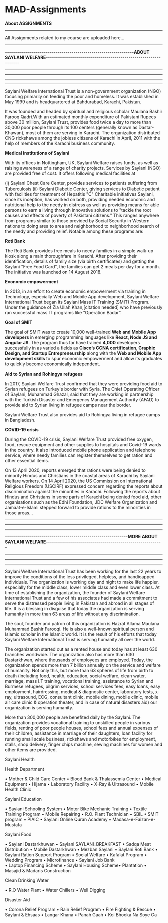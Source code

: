 # MAD-Assignments

**About ASSIGNMENTS**

---

All Assignments related to my course are uploaded here...

---

----------------------------------------------------------------**ABOUT SAYLANI WELFARE**----------------------------------------------------------------

---

---

---

---

Saylani Welfare International Trust is a non-government organization (NGO) focusing primarily on feeding the poor and homeless. It was established in May 1999 and is headquartered at Bahdurabad, Karachi, Pakistan.

It was founded and headed by spiritual and religious scholar Maulana Bashir Farooq Qadri.With an estimated monthly expenditure of Pakistani Rupees above 30 million, Saylani Trust, provides food twice a day to more than 30,000 poor people through its 100 centers (generally known as Dastar-Khawan), most of them are serving in Karachi. The organization distributed CNG rickshaws among the jobless citizens of Karachi in April, 2011 with the help of members of the Karachi business community.

**Medical institutions of Saylani**

With its offices in Nottingham, UK, Saylani Welfare raises funds, as well as raising awareness of a range of charity projects. Services by Saylani (NGO) are provided free of cost. It offers following medical facilities at

(i) Saylani Chest Care Center, provides services to patients suffering from Tuberculosis
(ii) Saylani Diabetic Center, giving services to Diabetic patient with facilities for treatment of Hepatitis "C"
Charitable initiatives
Saylani, since its inception, has worked on both, providing needed economic and nutritional help to the needy in distress as well as providing means for able persons to earn a living through innovative solutions to "tackle the root causes and effects of poverty of Pakistani citizens." This ranges anywhere from programs similar to those provided by Social Security in Western nations to doing area to area and neighborhood to neighborhood search of the needy and providing relief.
Notable among these programs are:

**Roti Bank**

The Roti Bank provides free meals to needy families in a simple walk-up kiosk along a main thoroughfare in Karachi. After providing their identification, details of family size (via birth certificates) and getting the Saylani "Free Food Card", the families can get 2 meals per day for a month. The initiative was launched on 14 August 2018.

**Economic empowerment**

In 2013, in an effort to create economic empowerment via training in Technology, especially Web and Mobile App development, Saylani Welfare International Trust began its Saylani Mass IT Training (SMIT) Program. Under the guidance of Zia Ullah Khan,[citation needed] who have previously ran successful mass IT programs like “Operation Badar”.

**Goal of SMIT**

The goal of SMIT was to create 10,000 well-trained **Web and Mobile App developers** in emerging programming languages like **React, Node JS and Angular JS**. The program thus far have trained **4,000** developers successfully in as varied a fields as **Cisco’s CCNA certification, Graphic Design, and Startup Entrepreneurship** along with the **Web and Mobile App development skills** to spur economic empowerment and allow its graduates to quickly become economically independent.

**Aid to Syrian and Rohingya refugees**

In 2017, Saylani Welfare Trust confirmed that they were providing food aid to Syrian refugees on Turkey's border with Syria. The Chief Operating Officer of Saylani, Muhammad Ghazal, said that they are working in partnership with the Turkish Disaster and Emergency Management Authority (AFAD) to provide aid to Syrian living in refugee camps near the border.

Saylani Welfare Trust also provides aid to Rohingya living in refugee camps in Bangladesh.

**COVID-19 crisis**

During the COVID-19 crisis, Saylani Welfare Trust provided free oxygen, food, rescue equipment and other supplies to hospitals and Covid-19 wards in the country. It also introduced mobile phone application and telephone service, where needy families can register themselves to get ration and other essential items.

On 13 April 2020, reports emerged that rations were being denied to minority Hindus and Christians in the coastal areas of Karachi by Saylani Welfare workers. On 14 April 2020, the US Commission on International Religious Freedom (USCIRF) expressed concern regarding the reports about discrimination against the minorities in Karachi. Following the reports about Hindus and Christians in some parts of Karachi being denied food aid, other organisations such as the Edhi Foundation, JDC Welfare Organization and Jamaat-e-Islami stepped forward to provide rations to the minorities in those areas...

---

---

---

-------------------------------------------------------------**MORE ABOUT SAYLANI WELFARE**----------------------------------------------------------

---

---

---

Saylani Welfare International Trust has been working for the last 22 years to improve the conditions of the less privileged, helpless, and handicapped individuals. The organization is working day and night to make life happier, especially for the middle class, lower middle class and even lower class. At time of establishing the organization, the founder of Saylani Welfare International Trust and a few of his associates had made a commitment to serve the distressed people living in Pakistan and abroad in all stages of life. It is a blessing in disguise that today the organization is serving humanity in more than 63 areas of life without any discrimination.

The soul, founder and patron of this organization is Hazrat Allama Maulana Muhammad Bashir Farooqi. He is also a well-known spiritual person and Islamic scholar in the Islamic world. It is the result of his efforts that today Saylani Welfare International Trust is serving humanity all over the world.

The organization started out as a rented house and today has at least 630 branches worldwide. The organization also has more than 630 Dastarkhwan, where thousands of employees are employed. Today, the organization spends more than 7 billion annually on the service and welfare of humanity. Not only this, but more than 63 spheres of life from birth to death (including food, health, education, social welfare, clean water, marriage, mass I.T training, vocational training, assistance to Syrian and Burmese refugees, pilgrim services, school services fees, easy loans, easy employment, hairdressing, medical & diagnostic center, laboratory tests, x-ray, ultrasound, ECG, consultant clinic, mobile dining, mobile clinic, mobile air care clinic & operation theater, and in case of natural disasters aid) our organization is serving humanity.

More than 300,000 people are benefited daily by the Saylani. The organization provides vocational training to unskilled people in various fields, renting of poor people houses, school fees and annual expenses of their children, assistance in marriage of their daughters, loan facility for running small scale business, rickshaws and motorbikes for employment, stalls, shop delivery, finger chips machine, sewing machines for women and other items are provided.

Saylani Health

Health Department

• Mother & Child Care Center • Blood Bank & Thalassemia Center
• Medical Equipment • Hijama
• Laboratory Facility • X-Ray & Ultrasound
• Mobile Health Clinic

Saylani Education

• Saylani Schooling System • Motor Bike Mechanic Training
• Textile Training Program • Mobile Repairing
• R.O. Plant Technician • SBIL
• SMIT program • PIAIC
• Saylani Online Quran Academy • Madasa-e-Faizan-e-Mustafa

Saylani Food

• Saylani Dastarkhuwan • Saylani SAYLANI_BREAKFAST
• Sadqa Meat Distribution • Mobile Dastarkhwan
• Mezban Saylani • Saylani Roti Bank
• Saylani Ration Support Program • Social Welfare
• Kafalat Program • Wedding Program
• Microfinance • Saylani Job Bank  
• Laptop Financing Scheme • Saylani Housing Scheme• Plantation
• Masajid & Madaris Construction

Clean Drinking Water

• R.O Water Plant
• Water Chillers
• Well Digging

Disaster Aid

• Corona Relief Program • Rain Relief Program
• Fire Fighting & Rescue • Saylani & Ehsaas
• Langar Khana • Panah Gaah
• Koi Bhooka Na Soye Ga
